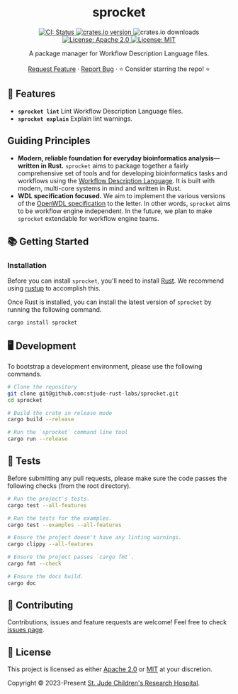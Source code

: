 <p align="center">
  <h1 align="center">
    sprocket
  </h1>

  <p align="center">
    <a href="https://github.com/stjude-rust-labs/sprocket/actions/workflows/CI.yml" target="_blank">
      <img alt="CI: Status" src="https://github.com/stjude-rust-labs/sprocket/actions/workflows/CI.yml/badge.svg" />
    </a>
    <a href="https://crates.io/crates/sprocket" target="_blank">
      <img alt="crates.io version" src="https://img.shields.io/crates/v/sprocket">
    </a>
    <img alt="crates.io downloads" src="https://img.shields.io/crates/d/sprocket">
    <a href="https://github.com/stjude-rust-labs/sprocket/blob/main/LICENSE-APACHE" target="_blank">
      <img alt="License: Apache 2.0" src="https://img.shields.io/badge/license-Apache 2.0-blue.svg" />
    </a>
    <a href="https://github.com/stjude-rust-labs/sprocket/blob/main/LICENSE-MIT" target="_blank">
      <img alt="License: MIT" src="https://img.shields.io/badge/license-MIT-blue.svg" />
    </a>
  </p>

  <p align="center">
    A package manager for Workflow Description Language files.
    <br />
    <br />
    <a href="https://github.com/stjude-rust-labs/sprocket/issues/new?assignees=&title=Descriptive%20Title&labels=enhancement">Request Feature</a>
    ·
    <a href="https://github.com/stjude-rust-labs/sprocket/issues/new?assignees=&title=Descriptive%20Title&labels=bug">Report Bug</a>
    ·
    ⭐ Consider starring the repo! ⭐
    <br />
  </p>
</p>

## 🎨 Features

* **`sprocket lint`** Lint Workflow Description Language files.
* **`sprocket explain`** Explain lint warnings.

## Guiding Principles

* **Modern, reliable foundation for everyday bioinformatics analysis—written in Rust.** `sprocket` aims to package together a fairly comprehensive set of tools and for developing bioinformatics tasks and workflows using the [Workflow Description Language](http://openwdl.org/). It is built with modern, multi-core systems in mind and written in Rust.
* **WDL specification focused.** We aim to implement the various versions of the [OpenWDL specification](https://github.com/openwdl/wdl) to the letter. In other words, `sprocket` aims to be workflow engine independent. In the future, we plan to make `sprocket` extendable for workflow engine teams.

## 📚 Getting Started

### Installation

Before you can install `sprocket`, you'll need to install
[Rust](https://www.rust-lang.org/). We recommend using
[rustup](https://rustup.rs/) to accomplish this.

Once Rust is installed, you can install the latest version of `sprocket` by
running the following command.

```bash
cargo install sprocket
```

## 🖥️ Development

To bootstrap a development environment, please use the following commands.

```bash
# Clone the repository
git clone git@github.com:stjude-rust-labs/sprocket.git
cd sprocket

# Build the crate in release mode
cargo build --release

# Run the `sprocket` command line tool
cargo run --release
```

## 🚧️ Tests

Before submitting any pull requests, please make sure the code passes the
following checks (from the root directory).

```bash
# Run the project's tests.
cargo test --all-features

# Run the tests for the examples.
cargo test --examples --all-features

# Ensure the project doesn't have any linting warnings.
cargo clippy --all-features

# Ensure the project passes `cargo fmt`.
cargo fmt --check

# Ensure the docs build.
cargo doc
```

## 🤝 Contributing

Contributions, issues and feature requests are welcome! Feel free to check
[issues page](https://github.com/stjude-rust-labs/sprocket/issues).

## 📝 License

This project is licensed as either [Apache 2.0][license-apache] or
[MIT][license-mit] at your discretion.

Copyright © 2023-Present [St. Jude Children's Research Hospital](https://github.com/stjude).

[license-apache]: https://github.com/stjude-rust-labs/sprocket/blob/main/LICENSE-APACHE
[license-mit]: https://github.com/stjude-rust-labs/sprocket/blob/main/LICENSE-MIT
